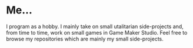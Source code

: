 # Me...
I program as a hobby. I mainly take on small utalitarian side-projects and, from time to time, work on small games in Game Maker Studio. Feel free to browse my repositories which are mainly my small side-projects. 

<!---
faridfadil/faridfadil is a ✨ special ✨ repository because its `README.md` (this file) appears on your GitHub profile.
You can click the Preview link to take a look at your changes.
--->
